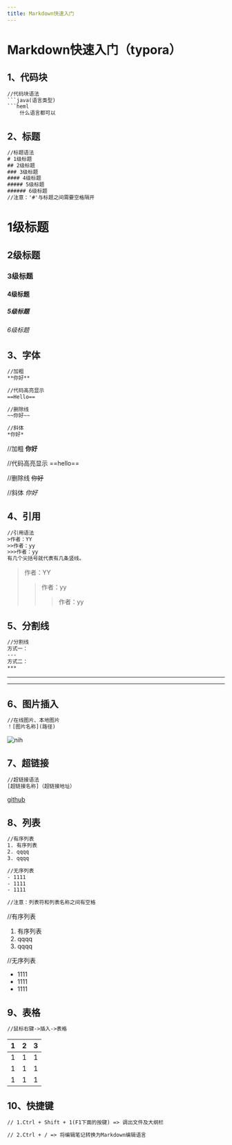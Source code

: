 ```yaml
---
title: Markdown快速入门
---
```

# Markdown快速入门（typora）

## 1、代码块

```HTML
//代码块语法
```java(语言类型)
```heml
	什么语言都可以
```

## 2、标题

```html
//标题语法
# 1级标题
## 2级标题
### 3级标题
#### 4级标题
##### 5级标题
###### 6级标题
//注意：'#'与标题之间需要空格隔开
```

# 1级标题

## 2级标题
### 3级标题
#### 4级标题
##### 5级标题
###### 6级标题

## 3、字体

```html
//加粗
**你好**

//代码高亮显示
==Hello==

//删除线
~~你好~~

//斜体
*你好*
```

//加粗
**你好**

//代码高亮显示
==hello==

//删除线
~~你好~~

//斜体
*你好*

## 4、引用

```html
//引用语法
>作者：YY
>>作者：yy
>>>作者：yy
有几个尖括号就代表有几条竖线。
```

>作者：YY
>>作者：yy
>>
>>>作者：yy



## 5、分割线

```html
//分割线
方式一：
---
方式二：
***
```



---

***



## 6、图片插入

```html
//在线图片、本地图片
！[图片名称](路径)
```





![nih](https://avatars.githubusercontent.com/u/77180909?v=4)



## 7、超链接

```html
//超链接语法
[超链接名称]（超链接地址）
```

[github](https://github.com/yujunyan1216)



## 8、列表

```HTML
//有序列表
1. 有序列表
2. qqqq
3. qqqq

//无序列表
- 1111
- 1111
- 1111

//注意：列表符和列表名称之间有空格
```

//有序列表
1. 有序列表
2. qqqq
3. qqqq

//无序列表
- 1111
- 1111
- 1111



## 9、表格

```html
//鼠标右键->插入->表格
```



| 1    | 2    | 3    |
| ---- | ---- | ---- |
| 1    | 1    | 1    |
| 1    | 1    | 1    |
| 1    | 1    | 1    |



## 10、快捷键

```HTML
// 1.Ctrl + Shift + 1(F1下面的按键) => 调出文件及大纲栏

// 2.Ctrl + / => 将编辑笔记转换为Markdown编辑语言
```

